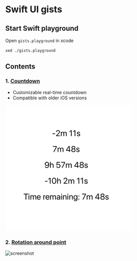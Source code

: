 # Swift UI gists

## Start Swift playground

Open `gists.playground` in xcode

```bash
xed ./gists.playground
```

## Contents

### 1. [Countdown](/gists.playground/Pages/countdown.xcplaygroundpage/Contents.swift)

- Customizable real-time countdown
- Compatible with older iOS versions

<img 
    src="./resources/countdown-screenshot.png" alt="screenshot"
    style="width: 400px"
/>

### 2. [Rotation around point](/gists.playground/Pages/map-pan-animation.xcplaygroundpage/Contents.swift)

<img 
    src="./resources/map-pan-animation-screenshot.png" alt="screenshot"
    style="width: 400px"
/>
